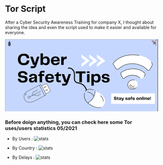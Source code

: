 # Tor Script

After a Cyber Security Awareness Training for company X, I thought about sharing the idea and even the script used to make it easier and available for everyone.

![header](header.png)

### Before doign anything, you can check here some Tor uses/users statistics 05/2021 


* By Users : 
![stats](https://metrics.torproject.org/userstats-relay-country.png?start=2021-03-03&end=2021-06-01&country=all&events=off)

* By Country : 
![stats](https://i.imgur.com/suySqtJ.png)

* By Delays : 
![stats](https://i.imgur.com/suySqtJ.png)